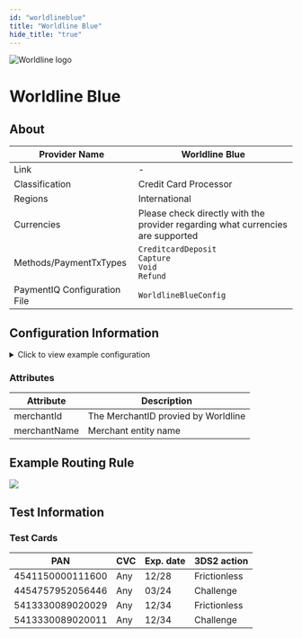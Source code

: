```yaml
--- 
id: "worldlineblue"
title: "Worldline Blue"
hide_title: "true"
---
```


![Worldline logo](/img/providers/logos/worldlineblue.png)

# Worldline Blue

## About

| Provider Name                | Worldline Blue                                                                  |
|------------------------------|---------------------------------------------------------------------------------|
| Link                         | -                                                                               |
| Classification               | Credit Card Processor                                                           |
| Regions                      | International                                                                   |
| Currencies                   | Please check directly with the provider regarding what currencies are supported |
| Methods/PaymentTxTypes       | `CreditcardDeposit` <br/> `Capture` <br/> `Void`<br/> `Refund`                  |
| PaymentIQ Configuration File | `WorldlineBlueConfig`                                                           |

## Configuration Information

<details>
<summary>Click to view example configuration</summary>
<br/>

```xml
<com.devcode.paymentiq.integration.worldlineblue.WorldlineBlueConfig>
  <enabled>true</enabled>
  <useViqProxy>true</useViqProxy>
  <accounts>
    <entry>
      <string>3DS2</string>
      <account>
        <merchantId>??</merchantId>
        <merchantName>????</merchantName>
        <use3Dsecure>true</use3Dsecure>
        <!-- 3DS2 -->
        <mcc>????</mcc> <!-- 4 Digit Merchant Category Code according to the acquiring agreement -->
        <merchantCountry>SWE</merchantCountry>  <!-- Your legal registration country -->
        <merchantUrl>https://www.yourURL.com</merchantUrl>  <!-- must include https:// -->
      </account>
    </entry>
  </accounts>
</com.devcode.paymentiq.integration.worldlineblue.WorldlineBlueConfig>
```

</details>

### Attributes

| Attribute    | Description                         |
|--------------|-------------------------------------|
| merchantId   | The MerchantID provied by Worldline |
| merchantName | Merchant entity name                |

## Example Routing Rule

![](/img/providers/routing/worldlineblue.png)

## Test Information

### Test Cards

| PAN              | CVC | Exp. date | 3DS2 action  |
|------------------|-----|-----------|--------------|
| 4541150000111600 | Any | 12/28     | Frictionless |
| 4454757952056446 | Any | 03/24     | Challenge    |
| 5413330089020029 | Any | 12/34     | Frictionless |
| 5413330089020011 | Any | 12/34     | Challenge    |